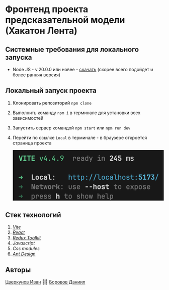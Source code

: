 # Фронтенд проекта предсказательной модели (Хакатон Лента)

## Системные требования для локального запуска

* Node JS - v.20.0.0 или новее - [скачать](https://nodejs.org/ru) (скорее всего подойдет и более ранняя версия)

## Локальный запуск проекта

1. Клонировать репозиторий `npm clone`
2. Выполнить команду `npm i` в терминале для установки всех зависимостей
3. Запустить сервер командой `npm start` или `npm run dev`
4. Перейти по ссылке `Local` в терминале - в браузере откроется страница проекта

   ![1695644858858](src/images/README/1695644858858.png)

## Стек технологий

1. [*Vite*](https://vitejs.dev "Vite")
2. [*React*](https://react.dev "React")
3. [*Redux Toolkit*](https://redux-toolkit.js.org "Redux Toolkit")
4. *Javascript*
5. *Css modules*
6. [*Ant Design*](https://ant.design "Ant Design")

## Авторы

[Цверкунов Иван](https://github.com/tsverkunov) 🤜🤛 [Боровов Даниил](https://github.com/Inc0re)
